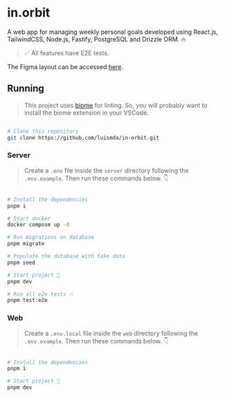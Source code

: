 # in.orbit

A web app for managing weekly personal goals developed using React.js, TailwindCSS, Node.js, Fastify, PostgreSQL and Drizzle ORM. 🔥

> ✅ All features have E2E tests.

The Figma layout can be accessed [here](https://www.figma.com/community/file/1415093862269754302/nlw-pocket-js-in-orbit).

## Running

> This project uses [biome](https://github.com/biomejs/biome) for linting. So, you will probably want to install the biome extension in your VSCode.

```sh

# Clone this repository
git clone https://github.com/luismda/in-orbit.git

```

### Server

> Create a `.env` file inside the `server` directory following the `.env.example`. Then run these commands below. 👇

```sh

# Install the dependencies
pnpm i

# Start docker
docker compose up -d

# Run migrations on database
pnpm migrate

# Populate the database with fake data
pnpm seed

# Start project 🚀
pnpm dev

# Run all e2e tests 🔥
pnpm test:e2e

```

### Web

> Create a `.env.local` file inside the `web` directory following the `.env.example`. Then run these commands below. 👇

```sh

# Install the dependencies
pnpm i

# Start project 🚀
pnpm dev

```
